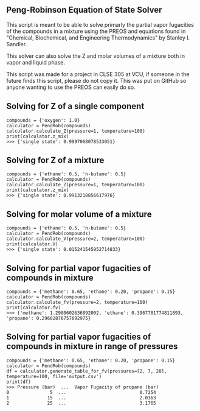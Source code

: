 ## Peng-Robinson Equation of State Solver

This script is meant to be able to solve primarly the partial vapor fugacities of
the compounds in a mixture using the PREOS and equations found in "Chemical, Biochemical,
and Engineering Thermodynamics" by Stanley I. Sandler. 

This solver can also solve the Z and molar volumes of a mixture both in vapor 
and liquid phase. 

This script was made for a project in CLSE 305 at VCU, if someone in the future finds
this script, please do not copy it. This was put on GitHub so anyone wanting to use
the PREOS can easily do so.

## Solving for Z of a single component
    compounds = {'oxygen': 1.0}
    calculator = PendRob(compounds)
    calculator.calculate_Z(pressure=1, temperature=100)
    print(calculator.z_mix)
    >>> {'single state': 0.9997068078533051}
   
## Solving for Z of a mixture
    compounds = {'ethane': 0.5, 'n-butane': 0.5}
    calculator = PendRob(compounds)
    calculator.calculate_Z(pressure=1, temperature=100)
    print(calculator.z_mix)
    >>> {'single state': 0.9913218856617976}

## Solving for molar volume of a mixture
    compounds = {'ethane': 0.5, 'n-butane': 0.5}
    calculator = PendRob(compounds)
    calculator.calculate_V(pressure=2, temperature=100)
    print(calculator.V)
    >>> {'single state': 0.015241545952714833}
   
## Solving for partial vapor fugacities of compounds in mixture
    compounds = {'methane': 0.65, 'ethane': 0.20, 'propane': 0.15}
    calculator = PendRob(compounds)
    calculator.calculate_fv(pressure=2, temperature=100)
    print(calculator.fv)
    >>> {'methane': 1.2980602636892002, 'ethane': 0.3967781774811893, 'propane': 0.29602876757692975}
    
## Solving for partial vapor fugacities of compounds in mixture in range of pressures
    compounds = {'methane': 0.65, 'ethane': 0.20, 'propane': 0.15}
    calculator = PendRob(compounds)
    df = calculator.generate_table_for_fv(pressures=[2, 7, 20], temperature=100, file='output.csv')
    print(df)
    >>> Pressure (bar)  ...  Vapor Fugacity of propane (bar)
    0               5  ...                           0.7254
    1              15  ...                           2.0363
    2              25  ...                           3.1765